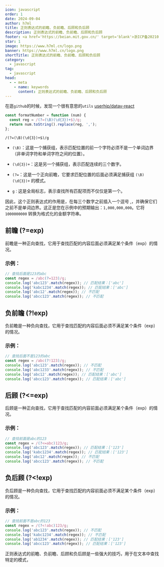 ```yaml
---
icon: javascript
order: 1
date: 2024-09-04
author: h7ml
title: 正则表达式的前瞻、负前瞻、后顾和负后顾
description: 正则表达式的前瞻、负前瞻、后顾和负后顾
footer: <a href='https://beian.mit.gov.cn/' target='blank'>浙ICP备2021037683号-2</a>正则表达式的前瞻、负前瞻、后顾和负后顾
star: 1
image: https://www.h7ml.cn/logo.png
banner: https://www.h7ml.cn/logo.png
shortTitle: 正则表达式的前瞻、负前瞻、后顾和负后顾
category:
  - javascript
tag:
  - javascript
head:
  - - meta
    - name: keywords
      content: 正则表达式的前瞻、负前瞻、后顾和负后顾
---
```


在逛`github`的时候，发现一个很有意思的`utils` [userhjp/datav-react](https://github.com/userhjp/datav-react/blob/main/src/examples/widgets/echarts/pie/RosePie/preview.tsx#L34)

```ts
const formatNumber = function (num) {
  const reg = /(?=(\B)(\d{3})+$)/g;
  return num.toString().replace(reg, ',');
};
```

`/(?=(\B)(\d{3})+$)/g`

- `(\B)`：这是一个捕获组，表示匹配位置的前一个字符必须不是一个单词边界（非单词字符和单词字符之间的位置）。

- `(\d{3})+`：这是另一个捕获组，表示匹配连续的三个数字。

- `(?=`：这是一个正向前瞻，它要求匹配位置的后面必须满足捕获组 `(\B)(\d{3})+` 的模式。

- `g：`这是全局标志，表示查找所有匹配项而不仅仅是第一个。

因此，这个正则表达式的作用是，在每三个数字之前插入一个逗号 ,，并确保它们之前不是单词边界。这正是您在示例中的预期输出：`1,000,000,000`。它将 `1000000000` 转换为格式化的金额字符串。

## 前瞻 (?=exp)

前瞻是一种正向查找，它用于查找匹配的内容后面必须满足某个条件（exp）的情况。

### 示例：

```js
// 查找后面是123的abc
const regex = /abc(?=123)/g;
console.log('abc123'.match(regex)); // 匹配结果：['abc']
console.log('kabc1234'.match(regex)); // 匹配结果：['abc']
console.log('abc12'.match(regex)); // 不匹配
console.log('abcc123'.match(regex)); // 不匹配
```

## 负前瞻 (?!exp)

负前瞻是一种负向查找，它用于查找匹配的内容后面必须不满足某个条件（exp）的情况。

### 示例：

```js
// 查找后面不是123的abc
const regex = /abc(?!123)/g;
console.log('abc123'.match(regex)); // 不匹配
console.log('abc1233'.match(regex)); // 不匹配
console.log('abc12'.match(regex)); // 匹配结果：['abc']
console.log('abcc123'.match(regex)); // 匹配结果：['abc']
```

## 后顾 (?<=exp)

后顾是一种正向查找，它用于查找匹配的内容前面必须满足某个条件（exp）的情况。

### 示例：

```js
// 查找前面是abc的123
const regex = /(?<=abc)123/g;
console.log('abc123'.match(regex)); // 匹配结果：['123']
console.log('kabc1234'.match(regex)); // 匹配结果：['123']
console.log('abc12'.match(regex)); // 不匹配
console.log('abcc123'.match(regex)); // 不匹配
```

## 负后顾 (?<!exp)

负后顾是一种负向查找，它用于查找匹配的内容前面必须不满足某个条件（exp）的情况。

### 示例：

```js
// 查找前面不是abc的123
const regex = /(?<!abc)123/g;
console.log('abc123'.match(regex)); // 不匹配
console.log('kabc1234'.match(regex)); // 不匹配
console.log('ab1234'.match(regex)); // 匹配结果：['123']
console.log('abcc123'.match(regex)); // 匹配结果：['123']
```

正则表达式的前瞻、负前瞻、后顾和负后顾是一些强大的技巧，用于在文本中查找特定的模式，
